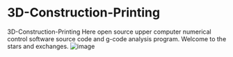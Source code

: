 # 3D-Construction-Printing

3D-Construction-Printing
Here open source upper computer numerical control software source code and g-code analysis program. Welcome to the stars and exchanges.
![image](url=https://github.com/hzlbbfrog/3D-Construction-Printing/edit/master/3D-2.)

